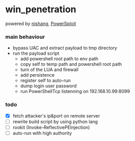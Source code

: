 # win_penetration

powered by [nishang](https://github.com/samratashok/nishang), [PowerSploit](https://github.com/mattifestation/PowerSploit)

### main behaviour
- bypass UAC and extract payload to tmp directory
- run the payload script
    - add powershell root path to env path
	- copy self to temp path and powershell root path
    - turn of the LUA and firewall
	- add persistence
	- register self to auto-run
	- dump login user password
	- run PowerShellTcp listenning on 192.168.10.99:8099

### todo
- [x] fetch attacker's ip&port on remote server
- [ ] rewrite build script by using python lang
- [ ] rookit (Invoke-ReflectivePEInjection)
- [ ] auto-run with high authority
